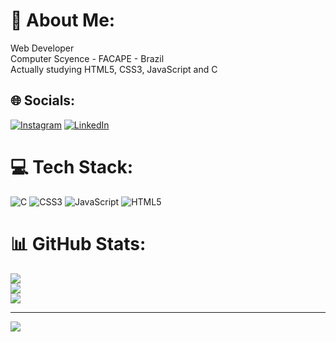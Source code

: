 # 💫 About Me:
Web Developer<br>Computer Scyence - FACAPE - Brazil<br>Actually studying HTML5, CSS3, JavaScript and C<br>


## 🌐 Socials:
[![Instagram](https://img.shields.io/badge/Instagram-%23E4405F.svg?logo=Instagram&logoColor=white)](https://instagram.com/gab_lr) [![LinkedIn](https://img.shields.io/badge/LinkedIn-%230077B5.svg?logo=linkedin&logoColor=white)](https://www.linkedin.com/in/gabriel-lima-ramos-42b1832b7/) 

# 💻 Tech Stack:
![C](https://img.shields.io/badge/c-%2300599C.svg?style=flat&logo=c&logoColor=white) ![CSS3](https://img.shields.io/badge/css3-%231572B6.svg?style=flat&logo=css3&logoColor=white) ![JavaScript](https://img.shields.io/badge/javascript-%23323330.svg?style=flat&logo=javascript&logoColor=%23F7DF1E) ![HTML5](https://img.shields.io/badge/html5-%23E34F26.svg?style=flat&logo=html5&logoColor=white)
# 📊 GitHub Stats:
![](https://github-readme-stats.vercel.app/api?username=Gabs-hub&theme=radical&hide_border=false&include_all_commits=false&count_private=false)<br/>
![](https://github-readme-streak-stats.herokuapp.com/?user=Gabs-hub&theme=radical&hide_border=false)<br/>
![](https://github-readme-stats.vercel.app/api/top-langs/?username=Gabs-hub&theme=radical&hide_border=false&include_all_commits=false&count_private=false&layout=compact)

---
[![](https://visitcount.itsvg.in/api?id=Gabs-hub&icon=0&color=4)](https://visitcount.itsvg.in)

<!-- Proudly created with GPRM ( https://gprm.itsvg.in ) -->
